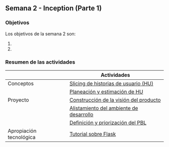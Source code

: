 ## Semana 2 - Inception (Parte 1)

### Objetivos

Los objetivos de la semana 2 son:

1. 
2. 
 
### Resumen de las actividades

|   | Actividades   |
|---|---------------|
|Conceptos   | [Slicing de historias de usuario (HU)](https://avargas20.github.io/MISW-Procesos/semanas/semana2/s2_slicing)  |
|            | [Planeación y estimación de HU](https://avargas20.github.io/MISW-Procesos/semanas/semana2/s2_planeacion)|
|Proyecto    | [Construcción de la visión del producto](https://avargas20.github.io/MISW-Procesos/semanas/semana2/s2_vision_producto)  |
|            | [Alistamiento del ambiente de desarrollo](https://avargas20.github.io/MISW-Procesos/semanas/semana2/s2_alistamiento)  |
|            | [Definición y priorización del PBL](https://avargas20.github.io/MISW-Procesos/semanas/semana2/s2_requerimientos)  |
|Apropiación tecnológica   | [Tutorial sobre Flask](https://avargas20.github.io/MISW-Procesos/semanas/semana2/s2_flask)  |
